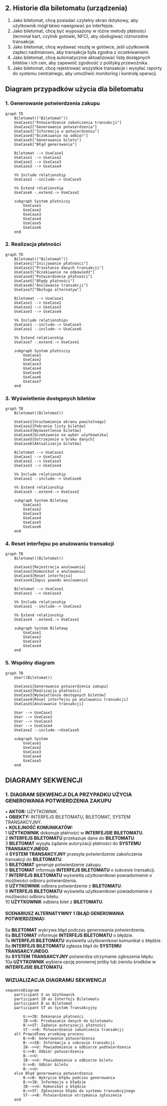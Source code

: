 ## 2. Historie dla biletomatu (urządzenia)
1. Jako biletomat, chcę posiadać czytelny ekran dotykowy, aby użytkownik mógł łatwo nawigować po interfejsie.
2. Jako biletomat, chcę być wyposażony w różne metody płatności (terminal kart, czytnik gotówki, NFC), aby obsługiwać różnorodne transakcje.
3. Jako biletomat, chcę wydawać resztę w gotówce, jeśli użytkownik zapłaci nadmiarowo, aby transakcja była zgodna z oczekiwaniami.
4. Jako biletomat, chcę automatycznie aktualizować listę dostępnych biletów i ich cen, aby zapewnić zgodność z polityką przewoźnika.
5. Jako biletomat, chcę rejestrować wszystkie transakcje i wysyłać raporty do systemu centralnego, aby umożliwić monitoring i kontrolę operacji.

## Diagram przypadków użycia dla biletomatu

### 1. Generowanie potwierdzenia zakupu
```mermaid
graph TD
    Biletomat(("Biletomat"))
    UseCase1["Potwierdzenie zakończenia transakcji"]
    UseCase2["Generowanie potwierdzenia"]
    UseCase3["Informacja o potwierdzeniu"]
    UseCase4["Oczekiwanie na odbiór"]
    UseCase5["Generowanie biletu"]
    UseCase6["Błąd generowania"]

    Biletomat --> UseCase1
    UseCase1 --> UseCase2
    UseCase2 --> UseCase3
    UseCase3 --> UseCase4

    %% Include relationship
    UseCase2 --include--> UseCase5

    %% Extend relationship
    UseCase6 -.extend.-> UseCase2

    subgraph System płatniczy
        UseCase1
        UseCase2
        UseCase3
        UseCase4
        UseCase5
        UseCase6
    end
```

### 2. Realizacja płatności
```mermaid
graph TD
    Biletomat(("Biletomat"))
    UseCase1["Inicjowanie płatności"]
    UseCase2["Przesłanie danych transakcji"]
    UseCase3["Oczekiwanie na odpowiedź"]
    UseCase4["Potwierdzenie płatności"]
    UseCase5["Błędy płatności"]
    UseCase6["Anulowanie transakcji"]
    UseCase7["Obsługa alternatyw"]

    Biletomat --> UseCase1
    UseCase1 --> UseCase2
    UseCase2 --> UseCase3
    UseCase3 --> UseCase4

    %% Include relationships
    UseCase1 --include--> UseCase5
    UseCase1 --include--> UseCase6

    %% Extend relationship
    UseCase7 -.extend.-> UseCase1

    subgraph System płatniczy
        UseCase1
        UseCase2
        UseCase3
        UseCase4
        UseCase5
        UseCase6
        UseCase7
    end
```
### 3. Wyświetlenie dostępnych biletów
```mermaid
graph TB
    Biletomat((Biletomat))

    UseCase1[Uruchomienie ekranu powitalnego]
    UseCase2[Pobranie listy biletów]
    UseCase3[Wyświetlenie biletów]
    UseCase4[Oczekiwanie na wybór użytkownika]
    UseCase5[Ostrzeżenie o braku danych]
    UseCase6[Aktualizacja biletów]

    Biletomat --> UseCase1
    UseCase1 --> UseCase2
    UseCase2 --> UseCase3
    UseCase3 --> UseCase4

    %% Include relationship
    UseCase2 --include--> UseCase6

    %% Extend relationship
    UseCase5 -.extend.-> UseCase2

    subgraph System Biletowy
        UseCase1
        UseCase2
        UseCase3
        UseCase4
        UseCase5
        UseCase6
    end
```
### 4. Reset interfejsu po anulowaniu transakcji
```mermaid
graph TB
    Biletomat((Biletomat))

    UseCase1[Rejestracja anulowania]
    UseCase2[Komunikat o anulowaniu]
    UseCase3[Reset interfejsu]
    UseCase4[Zapis powodu anulowania]

    Biletomat --> UseCase1
    UseCase1 --> UseCase3

    %% Include relationship
    UseCase1 --include--> UseCase2

    %% Extend relationship
    UseCase4 -.extend.-> UseCase1

    subgraph System Biletowy
        UseCase1
        UseCase2
        UseCase3
        UseCase4
    end
```
### 5. Wspólny diagram
```mermaid
graph TB
    User((Biletomat))

    UseCase1[Generowanie potwierdzenia zakupu]
    UseCase2[Realizacja płatności]
    UseCase3[Wyświetlenie dostępnych biletów]
    UseCase4[Reset interfejsu po anulowaniu transakcji]
    UseCase5[Anulowanie transakcji]

    User --> UseCase1
    User --> UseCase2
    User --> UseCase3
    User --> UseCase4
    UseCase2 --include-->UseCase5
    
    subgraph System
        UseCase1
        UseCase2
        UseCase3
        UseCase4
        UseCase5
    end
```
## DIAGRAMY SEKWENCJI
### 1. DIAGRAM SEKWENCJI DLA PRZYPADKU UŻYCIA GENEROWANIA POTWIERDZENIA ZAKUPU
• **AKTOR:** UŻYTKOWNIK.  
• **OBIEKTY:** INTERFEJS BILETOMATU, BILETOMAT, SYSTEM TRANSAKCYJNY.  
• **KOLEJNOŚĆ KOMUNIKATÓW:**  
  1 **UŻYTKOWNIK** dokonuje płatności w **INTERFEJSIE BILETOMATU**.  
  2 **INTERFEJS BILETOMATU** przekazuje dane do **BILETOMATU**.  
  3 **BILETOMAT** wysyła żądanie autoryzacji płatności do **SYSTEMU TRANSAKCYJNEGO**.  
  4 **SYSTEM TRANSAKCYJNY** przesyła potwierdzenie zakończenia transakcji do **BILETOMATU**.  
  5 **BILETOMAT** generuje potwierdzenie zakupu.  
  6 **BILETOMAT** informuje **INTERFEJS BILETOMATU** o sukcesie transakcji.  
  7 **INTERFEJS BILETOMATU** wyświetla użytkownikowi powiadomienie o możliwości odbioru potwierdzenia.  
  8 **UŻYTKOWNIK** odbiera potwierdzenie z **BILETOMATU**.  
  9 **INTERFEJS BILETOMATU** wyświetla użytkownikowi powiadomienie o możliwości odbioru biletu.  
  10 **UŻYTKOWNIK** odbiera bilet z **BILETOMATU**.  

#### **SCENARIUSZ ALTERNATYWNY 1 (BŁĄD GENEROWANIA POTWIERDZENIA):**  
  5a **BILETOMAT** wykrywa błąd podczas generowania potwierdzenia.  
  6a **BILETOMAT** informuje **INTERFEJS BILETOMATU** o błędzie.  
  7a **INTERFEJS BILETOMATU** wyświetla użytkownikowi komunikat o błędzie.  
  8a **INTERFEJS BILETOMATU** zgłasza błąd do **SYSTEMU TRANSAKCYJNEGO**.  
  9a **SYSTEM TRANSAKCYJNY** potwierdza otrzymanie zgłoszenia błędu.  
  10a **UŻYTKOWNIK** wybiera opcję ponownej próby lub zwrotu środków w **INTERFEJSIE BILETOMATU**.  

### WIZUALIZACJA DIAGRAMU SEKWENCJI
```mermaid
sequenceDiagram
    participant U as Użytkownik
    participant IB as Interfejs Biletomatu
    participant B as Biletomat
    participant ST as System Transakcyjny

        U->>IB: Dokonanie płatności
        IB->>B: Przekazanie danych do biletomatu
        B->>ST: Żądanie autoryzacji płatności
        ST-->>B: Potwierdzenie zakończenia transakcji
    alt Prawidłowy przebieg procesu
        B->>B: Generowanie potwierdzenia
        B-->>IB: Informacja o sukcesie transakcji
        IB-->>U: Powiadomienie o odbiorze podtwierdzenia
        U->>B: Odbiór potwierdzenia
        B-->>U:     
        IB-->>U: Powiadomienie o odbiorze biletu
        U->>B: Odbiór biletu
        B-->>U:     
    else Błąd generowania potwierdzenia
        B->>B: Wykrycie błędu podczas generowania
        B->>IB: Informacja o błędzie
        IB-->>U: Komunikat o błędzie
        B->>ST: Zgłoszenie błędu do systemu transakcyjnego
        ST-->>B: Potwierdzenie otrzymania zgłoszenia
    end
```

